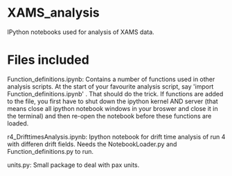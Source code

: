 # XAMS_analysis
IPython notebooks used for analysis of XAMS data.

# Files included
Function_definitions.ipynb:
Contains a number of functions used in other analysis scripts.
At the start of your favourite analysis script, say 'import Function_definitions.ipynb' . That should do the trick.
If functions are added to the file, you first have to shut down the ipython kernel AND server (that means close all ipython notebook windows in your broswer and close it in the terminal) and then re-open the notebook before these functions are loaded. 

r4_DrifttimesAnalysis.ipynb:
Ipython notebook for drift time analysis of run 4 with differen drift fields. Needs the NotebookLoader.py and Function_definitions.py to run.

units.py:
Small package to deal with pax units.


